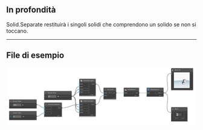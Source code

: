 ## In profondità
Solid.Separate restituirà i singoli solidi che comprendono un solido se non si toccano.
___
## File di esempio

![Solid.Separate](./Autodesk.DesignScript.Geometry.Solid.Separate_img.png)

